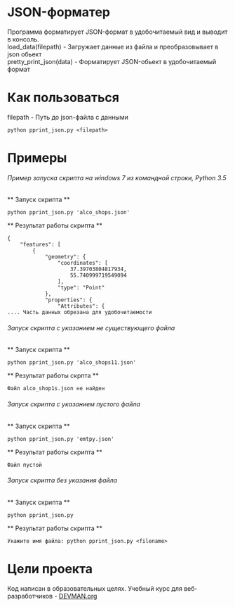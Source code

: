 # JSON-форматер

Программа форматирует JSON-формат в удобочитаемый вид и выводит в консоль.<br>
load_data(filepath) - Загружает данные из файла и преобразовывает в json обьект<br>
pretty_print_json(data) - Форматирует JSON-обьект в удобочитаемый формат<br>

# Как пользоваться
filepath - Путь до json-файла с данными
```
python pprint_json.py <filepath>
```

# Примеры

###### Пример запуска скрипта на windows 7 из командной строки, Python 3.5
** Запуск скрипта **
```
python pprint_json.py 'alco_shops.json'
```
** Результат работы скрипта **
```
{
    "features": [
        {
            "geometry": {
                "coordinates": [
                    37.39703804817934,
                    55.740999719549094
                ],
                "type": "Point"
            },
            "properties": {
                "Attributes": {
.... Часть данных обрезана для удобочитаемости
```
###### Запуск скрипта с указанием не существующего файла
** Запуск скрипта **
```
python pprint_json.py 'alco_shops11.json'
```
** Результат работы скрпта **
```
Файл alco_shop1s.json не найден
```

###### Запуск скрипта с указанием пустого файла
** Запуск скрипта **
```
python pprint_json.py 'emtpy.json'
```

** Результат работы скрипта **
```
Файл пустой
```

###### Запуск скрипта без указания файла
** Запуск скрипта **
```
python pprint_json.py
```

** Результат работы скрипта **
```
Укажите имя файла: python pprint_json.py <filename>
```

# Цели проекта

Код написан в образовательных целях. Учебный курс для веб-разработчиков - [DEVMAN.org](https://devman.org)
